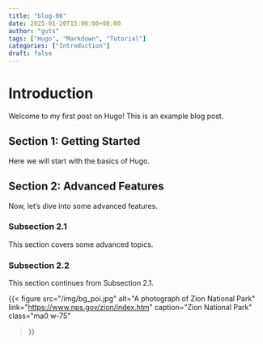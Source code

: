 ```yaml
---
title: "blog-06"
date: 2025-01-20T15:00:00+08:00
author: "guts"
tags: ["Hugo", "Markdown", "Tutorial"]
categories: ["Introduction"]
draft: false
---
```


# Introduction

Welcome to my first post on Hugo! This is an example blog post.

## Section 1: Getting Started

Here we will start with the basics of Hugo.

## Section 2: Advanced Features

Now, let’s dive into some advanced features.

### Subsection 2.1

This section covers some advanced topics.

### Subsection 2.2

This section continues from Subsection 2.1.

{{< figure
  src="/img/bg_poi.jpg"
  alt="A photograph of Zion National Park"
  link="https://www.nps.gov/zion/index.htm"
  caption="Zion National Park"
  class="ma0 w-75"
>}}